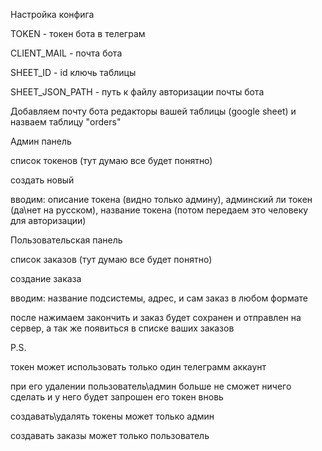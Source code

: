 Настройка конфига

TOKEN - токен бота в телеграм

CLIENT_MAIL - почта бота

SHEET_ID - id ключь таблицы

SHEET_JSON_PATH - путь к файлу авторизации почты бота

Добавляем почту бота редакторы вашей таблицы (google sheet) и назваем таблицу "orders"

Админ панель

список токенов (тут думаю все будет понятно)

создать новый

вводим: описание токена (видно только админу), админский ли токен (да\нет на русском), название токена (потом передаем это человеку для авторизации)

Пользовательская панель

список заказов (тут думаю все будет понятно)

создание заказа

вводим: название подсистемы, адрес, и сам заказ в любом формате

после нажимаем закончить и заказ будет сохранен и отправлен на сервер, а так же появиться в списке ваших заказов

P.S.

токен может использовать только один телеграмм аккаунт

при его удалении пользователь\админ больше не сможет ничего сделать и у него будет запрошен его токен вновь

создавать\удалять токены может только админ

создавать заказы может только пользователь
